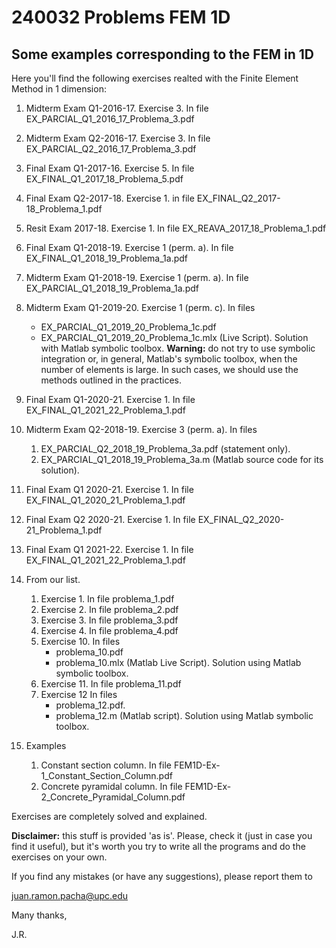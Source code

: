 # 240032 Problems FEM 1D 
## Some examples corresponding to the FEM in 1D

Here you'll find the following exercises realted
with the Finite Element Method in 1 dimension:

1. Midterm Exam Q1-2016-17. Exercise 3. In file
   <t>EX_PARCIAL_Q1_2016_17_Problema_3.pdf</t>
1. Midterm Exam Q2-2016-17. Exercise 3. In file
   <t>EX_PARCIAL_Q2_2016_17_Problema_3.pdf</t>
1. Final Exam Q1-2017-16. Exercise 5. In file
   <t>EX_FINAL_Q1_2017_18_Problema_5.pdf</t>   
1. Final Exam Q2-2017-18. Exercise 1. in file
   <t>EX_FINAL_Q2_2017-18_Problema_1.pdf</t>
1. Resit Exam 2017-18. Exercise 1. In file
   <t>EX_REAVA_2017_18_Problema_1.pdf</t>   
1. Final Exam Q1-2018-19. Exercise 1 (perm. a). In file
   <t>EX_FINAL_Q1_2018_19_Problema_1a.pdf</t>
1. Midterm Exam Q1-2018-19. Exercise 1 (perm. a). In file
   <t>EX_PARCIAL_Q1_2018_19_Problema_1a.pdf</t>
1. Midterm Exam Q1-2019-20. Exercise 1 (perm. c). In files
   * <t>EX_PARCIAL_Q1_2019_20_Problema_1c.pdf</t>
   * <t>EX_PARCIAL_Q1_2019_20_Problema_1c.mlx</t> (Live Script). Solution with Matlab
       symbolic toolbox. **Warning:** do not try to use symbolic integration or, in 
       general, Matlab's symbolic toolbox, when the number of elements is large. In 
       such cases, we should use the methods outlined in the practices.
1. Final Exam Q1-2020-21. Exercise 1. In file
   <t>EX_FINAL_Q1_2021_22_Problema_1.pdf</t> 
1. Midterm Exam Q2-2018-19. Exercise 3 (perm. a). In files
   1. <t>EX_PARCIAL_Q2_2018_19_Problema_3a.pdf</t> (statement only).
   1. <t>EX_PARCIAL_Q1_2018_19_Problema_3a.m</t> (Matlab source code for its 
      solution).
1. Final Exam Q1 2020-21. Exercise 1. In file
   <t>EX_FINAL_Q1_2020_21_Problema_1.pdf</t>      
1. Final Exam Q2 2020-21. Exercise 1. In file
   <t>EX_FINAL_Q2_2020-21_Problema_1.pdf</t>
1. Final Exam Q1 2021-22. Exercise 1. In file
   <t>EX_FINAL_Q1_2021_22_Problema_1.pdf</t>

1. From our list.
    1. Exercise 1. In file <t>problema_1.pdf</t>
    1. Exercise 2. In file <t>problema_2.pdf</t>
    1. Exercise 3. In file <t>problema_3.pdf</t>
    1. Exercise 4. In file <t>problema_4.pdf</t>
    1. Exercise 10. In files
       * <t>problema_10.pdf</t>
       * <t>problema_10.mlx</t> (Matlab Live Script). Solution using Matlab symbolic toolbox.
    1. Exercise 11. In file <t>problema_11.pdf</t>
    1. Exercise 12  In files
       * <t>problema_12.pdf</t>. 
       * <t>problema_12.m</t> (Matlab script). Solution using Matlab symbolic toolbox.

1. Examples
    1. Constant section column. In file
    <t>FEM1D-Ex-1_Constant_Section_Column.pdf</tt>
    1. Concrete pyramidal column. In file
    <t>FEM1D-Ex-2_Concrete_Pyramidal_Column.pdf</tt>

Exercises are completely solved  and explained.

**Disclaimer:** this stuff is provided 'as is'. Please, check it (just in case 
you find it useful), but it's worth you try to write all the programs and do the
exercises on your own.

If you find any mistakes (or have any suggestions), please report them to 

juan.ramon.pacha@upc.edu 

Many thanks,

J.R.
